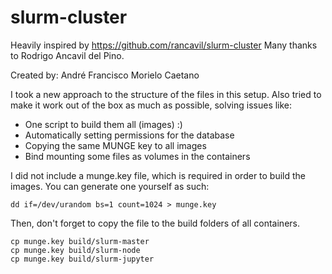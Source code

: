 # slurm-cluster

Heavily inspired by https://github.com/rancavil/slurm-cluster 
Many thanks to Rodrigo Ancavil del Pino.


Created by: André Francisco Morielo Caetano

I took a new approach to the structure of the files in this setup.
Also tried to make it work out of the box as much as possible, solving issues like:

- One script to build them all (images) :)
- Automatically setting permissions for the database
- Copying the same MUNGE key to all images 
- Bind mounting some files as volumes in the containers

I did not include a munge.key file, which is required in order to build the images.
You can generate one yourself as such:

```
dd if=/dev/urandom bs=1 count=1024 > munge.key
```
Then, don't forget to copy the file to the build folders of all containers.

```
cp munge.key build/slurm-master
cp munge.key build/slurm-node
cp munge.key build/slurm-jupyter
```



